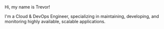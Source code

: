 Hi, my name is Trevor!

I'm a Cloud & DevOps Engineer, specializing in maintaining, developing, and monitoring highly available, scalable applications.

<!---
lichfiet/lichfiet is a ✨ special ✨ repository because its `README.md` (this file) appears on your GitHub profile.
You can click the Preview link to take a look at your changes.
--->
